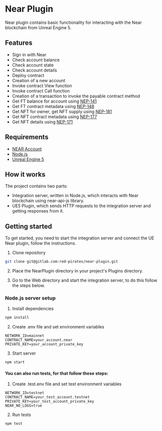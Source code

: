 # Near Plugin

Near plugin contains basic functionality for interacting with the Near blockchain from Unreal Engine 5.

## Features

- Sign in with Near 
- Check account balance 
- Check account state
- Check account details
- Deploy contract
- Creation of a new account
- Invoke contract View function
- Invoke contract Call function
- Creation of a transaction to invoke the payable contract method
- Get FT balance for account using [NEP-141](https://nomicon.io/Standards/Tokens/FungibleToken/Core)
- Get FT contract metadata using [NEP-148](https://nomicon.io/Standards/Tokens/FungibleToken/Metadata)
- Get NFT for owner, get NFT supply using [NEP-181](https://nomicon.io/Standards/Tokens/NonFungibleToken/Enumeration)
- Get NFT contract metadata using [NEP-177](https://nomicon.io/Standards/Tokens/NonFungibleToken/Metadata)
- Get NFT details using [NEP-171](https://nomicon.io/Standards/Tokens/NonFungibleToken/Core)

## Requirements

- [NEAR Account](https://docs.near.org/docs/develop/basics/create-account) 
- [Node.js](https://nodejs.org/en/download/)
- [Unreal Engine 5](https://www.epicgames.com/unrealtournament/en-US/download)

## How it works
The project contains two parts:
- Integration server, written in Node.js, which interacts with Near blockchain using near-api-js library.
- UE5 Plugin, which sends HTTP requests to the integration server and getting responses from it.

## Getting started

To get started, you need to start the integration server and connect the UE Near plugin, follow the instructions.

1. Clone repository

```bash
git clone git@gitlab.com:red-pirates/near-plugin.git
```

2. Place the NearPlugin directory in your project's Plugins directory.

3. Go to the Web directory and start the integration server, to do this follow the steps below.

### Node.js server setup

1. Install dependencies

```bash
npm install
```
2. Create .env file and set environment variables
```
NETWORK_ID=mainnet
CONTRACT_NAME=your_account.near
PRIVATE_KEY=your_account_private_key
```
3. Start server
```bash
npm start
```
#### You can also run tests, for that follow these steps:  

1. Create .test.env file and set test environment variables
```
NETWORK_ID=testnet
CONTRACT_NAME=your_test_account.testnet
PRIVATE_KEY=your_test_account_private_key
NEAR_NO_LOGS=true
```
2. Run tests
```bash
npm test
```

